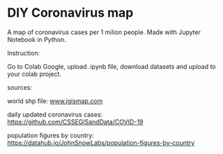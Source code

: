 # DIY Coronavirus map
A map of coronavirus cases per 1 milion people. Made with Jupyter Notebook in Python.

Instruction: 

Go to Colab Google, upload .ipynb file, download datasets and upload to your colab project. 

sources: 

world shp file: www.igismap.com

daily updated coronavirus cases: https://github.com/CSSEGISandData/COVID-19

population figures by country: https://datahub.io/JohnSnowLabs/population-figures-by-country
